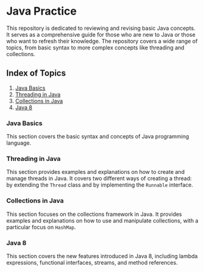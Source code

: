 # Java Practice

This repository is dedicated to reviewing and revising basic Java concepts. It serves as a comprehensive guide for those who are new to Java or those who want to refresh their knowledge. The repository covers a wide range of topics, from basic syntax to more complex concepts like threading and collections.

## Index of Topics

1. [Java Basics](#java-basics)
2. [Threading in Java](#threading-in-java)
3. [Collections in Java](#collections-in-java)
4. [Java 8](#java-8)

### Java Basics

This section covers the basic syntax and concepts of Java programming language.

### Threading in Java

This section provides examples and explanations on how to create and manage threads in Java. It covers two different ways of creating a thread: by extending the `Thread` class and by implementing the `Runnable` interface.

### Collections in Java

This section focuses on the collections framework in Java. It provides examples and explanations on how to use and manipulate collections, with a particular focus on `HashMap`.

### Java 8

This section covers the new features introduced in Java 8, including lambda expressions, functional interfaces, streams, and method references.
